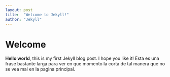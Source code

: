 ```yaml
---
layout: post
title:  "Welcome to Jekyll!"
author: "Jekyll"
---
```


# Welcome
**Hello world**, this is my first Jekyll blog post.
I hope you like it!
Esta es una frase bastante larga para ver en que momento la corta de tal manera que no se vea mal en la pagina principal.
```